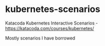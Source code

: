 # kubernetes-scenarios

Katacoda Kubernetes Interactive Scenarios - https://katacoda.com/courses/kubernetes/

Mostly scenarios I have borrowed

